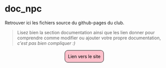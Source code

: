 # doc_npc
Retrouver ici les fichiers source du github-pages du club.
> Lisez bien la section documentation ainsi que les lien donner pour comprendre comme modifier ou ajouter votre propre documentation, *c'est pas bien compliquer :)*

<div style="display: flex; justify-content: center;">
  <a href="https://clubnpc-esiee.github.io/doc_npc/" style="display: inline-block; padding: 10px; border: 1px solid #000; border-radius: 10px; text-align: center; text-decoration: none; color: #000; background-color: pink;">
    Lien vers le site
  </a>
</div>